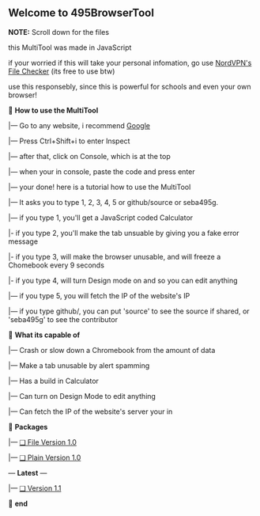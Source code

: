 **Welcome to 495BrowserTool**
-
**NOTE:** Scroll down for the files

this MultiTool was made in JavaScript

if your worried if this will take your personal infomation, go use [NordVPN's File Checker](https://nordvpn.com/file-checker/) (its free to use btw)

use this responsebly, since this is powerful for schools and even your own browser!

📁 **How to use the MultiTool**

|— Go to any website, i recommend [Google]([https://www.google.com)

|— Press Ctrl+Shift+i to enter Inspect

|— after that, click on Console, which is at the top

|— when your in console, paste the code and press enter

|— your done! here is a tutorial how to use the MultiTool

|— It asks you to type 1, 2, 3, 4, 5 or github/source or seba495g.

|— if you type 1, you'll get a JavaScript coded Calculator

|- if you type 2, you'll make the tab unsuable by giving you a fake error message

|- if you type 3, will make the browser unusable, and will freeze a Chomebook every 9 seconds

|- if you type 4, will turn Design mode on and so you can edit anything

|— if you type 5, you will fetch the IP of the website's IP

|— if you type github/, you can put 'source' to see the source if shared, or 'seba495g' to see the contributor

📁 **What its capable of**

|— Crash or slow down a Chromebook from the amount of data

|— Make a tab unusable by alert spamming

|— Has a build in Calculator

|— Can turn on Design Mode to edit anything

|— Can fetch the IP of the website's server your in

📁 **Packages**

|— [❑ File Version 1.0](https://github.com/seba495g/MultiTool-for-browser/releases/tag/v1.0.0Alpha)

|— [❑ Plain Version 1.0](https://github.com/seba495g/MultiTool-for-browser/releases/tag/v1.1.0Alpha)

— **Latest** —

|— [❑ Version 1.1](https://github.com/seba495g/MultiTool-for-browser/releases/tag/v1.0.0Alpha%2BPlainText)

📁 **end**
